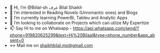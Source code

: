 - 👋 Hi, I’m @Biilal-sh عرف Bilal Shaikh
- 👀 I’m interested in Reading Novels (Unromantic ones) and Blogs 
- 🌱 I’m currently learning PowerBi, Tableu and Analytic Apps
- 💞️ I’m looking to collaborate on Projects which can utiize My Expertize
- 📫 Say Hi to me on Whatsapp - https://api.whatsapp.com/send/?phone=919820625299&text=Hi%20Bilaal&type=phone_number&app_absent=0
- ↔️ Mail me on shaikhbilal.ms@gmail.com 
  
<!---
Biilal-sh/Biilal-sh is a ✨ special ✨ repository because its `README.md` (this file) appears on your GitHub profile.
You can click the Preview link to take a look at your changes.
--->
